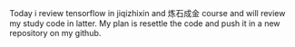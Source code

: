 Today i review tensorflow in jiqizhixin and 炼石成金 course and will  review my study code in latter.
My plan is resettle the code and push it in a new repository on my github.
